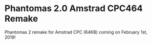 # Phantomas 2.0 Amstrad CPC464 Remake

Phantomas 2 remake for Amstrad CPC (64KB) coming on February 1st, 2019!
